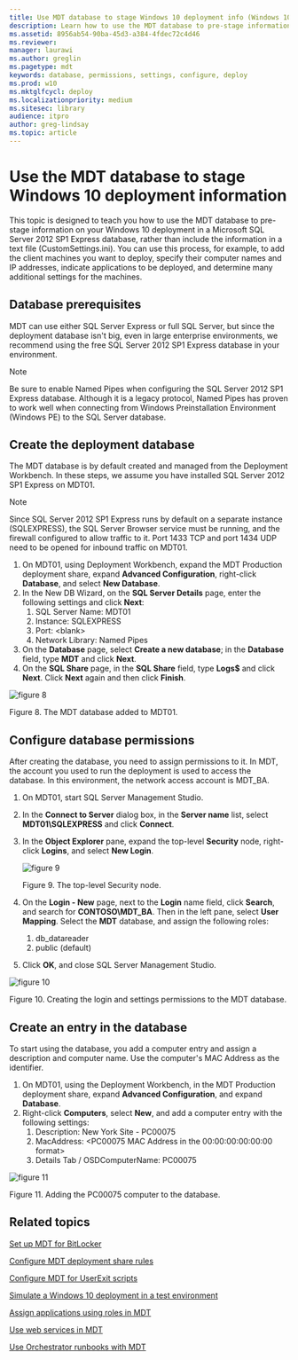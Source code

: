 ```yaml
---
title: Use MDT database to stage Windows 10 deployment info (Windows 10)
description: Learn how to use the MDT database to pre-stage information on your Windows 10 deployment in a Microsoft SQL Server 2012 SP1 Express database.
ms.assetid: 8956ab54-90ba-45d3-a384-4fdec72c4d46
ms.reviewer: 
manager: laurawi
ms.author: greglin
ms.pagetype: mdt
keywords: database, permissions, settings, configure, deploy
ms.prod: w10
ms.mktglfcycl: deploy
ms.localizationpriority: medium
ms.sitesec: library
audience: itpro
author: greg-lindsay
ms.topic: article
---
```


# Use the MDT database to stage Windows 10 deployment information

This topic is designed to teach you how to use the MDT database to pre-stage information on your Windows 10 deployment in a Microsoft SQL Server 2012 SP1 Express database, rather than include the information in a text file (CustomSettings.ini). You can use this process, for example, to add the client machines you want to deploy, specify their computer names and IP addresses, indicate applications to be deployed, and determine many additional settings for the machines.

## <a href="" id="sec01"></a>Database prerequisites

MDT can use either SQL Server Express or full SQL Server, but since the deployment database isn't big, even in large enterprise environments, we recommend using the free SQL Server 2012 SP1 Express database in your environment.

>[!NOTE]
>Be sure to enable Named Pipes when configuring the SQL Server 2012 SP1 Express database. Although it is a legacy protocol, Named Pipes has proven to work well when connecting from Windows Preinstallation Environment (Windows PE) to the SQL Server database.
 
## <a href="" id="sec02"></a>Create the deployment database

The MDT database is by default created and managed from the Deployment Workbench. In these steps, we assume you have installed SQL Server 2012 SP1 Express on MDT01.

>[!NOTE]
>Since SQL Server 2012 SP1 Express runs by default on a separate instance (SQLEXPRESS), the SQL Server Browser service must be running, and the firewall configured to allow traffic to it. Port 1433 TCP and port 1434 UDP need to be opened for inbound traffic on MDT01.
 
1.  On MDT01, using Deployment Workbench, expand the MDT Production deployment share, expand **Advanced Configuration**, right-click **Database**, and select **New Database**.
2.  In the New DB Wizard, on the **SQL Server Details** page, enter the following settings and click **Next**:
    1.  SQL Server Name: MDT01
    2.  Instance: SQLEXPRESS
    3.  Port: &lt;blank&gt;
    4.  Network Library: Named Pipes
3.  On the **Database** page, select **Create a new database**; in the **Database** field, type **MDT** and click **Next**.
4.  On the **SQL Share** page, in the **SQL Share** field, type **Logs$** and click **Next**. Click **Next** again and then click **Finish**.

![figure 8](../images/mdt-09-fig08.png)

Figure 8. The MDT database added to MDT01.

## <a href="" id="sec03"></a>Configure database permissions

After creating the database, you need to assign permissions to it. In MDT, the account you used to run the deployment is used to access the database. In this environment, the network access account is MDT\_BA.
1.  On MDT01, start SQL Server Management Studio.
2.  In the **Connect to Server** dialog box, in the **Server name** list, select **MDT01\\SQLEXPRESS** and click **Connect**.
3.  In the **Object Explorer** pane, expand the top-level **Security** node, right-click **Logins**, and select **New Login**.

    ![figure 9](../images/mdt-09-fig09.png)

    Figure 9. The top-level Security node.

4.  On the **Login - New** page, next to the **Login** name field, click **Search**, and search for **CONTOSO\\MDT\_BA**. Then in the left pane, select **User Mapping**. Select the **MDT** database, and assign the following roles:
    1.  db\_datareader
    2.  public (default)
5.  Click **OK**, and close SQL Server Management Studio.

![figure 10](../images/mdt-09-fig10.png)

Figure 10. Creating the login and settings permissions to the MDT database.

## <a href="" id="sec04"></a>Create an entry in the database

To start using the database, you add a computer entry and assign a description and computer name. Use the computer's MAC Address as the identifier.
1.  On MDT01, using the Deployment Workbench, in the MDT Production deployment share, expand **Advanced Configuration**, and expand **Database**.
2.  Right-click **Computers**, select **New**, and add a computer entry with the following settings:
    1.  Description: New York Site - PC00075
    2.  MacAddress: &lt;PC00075 MAC Address in the 00:00:00:00:00:00 format&gt;
    3.  Details Tab / OSDComputerName: PC00075

![figure 11](../images/mdt-09-fig11.png)

Figure 11. Adding the PC00075 computer to the database.

## Related topics

[Set up MDT for BitLocker](set-up-mdt-for-bitlocker.md)

[Configure MDT deployment share rules](configure-mdt-deployment-share-rules.md)

[Configure MDT for UserExit scripts](configure-mdt-for-userexit-scripts.md)

[Simulate a Windows 10 deployment in a test environment](simulate-a-windows-10-deployment-in-a-test-environment.md)

[Assign applications using roles in MDT](assign-applications-using-roles-in-mdt.md)

[Use web services in MDT](use-web-services-in-mdt.md)

[Use Orchestrator runbooks with MDT](use-orchestrator-runbooks-with-mdt.md)
